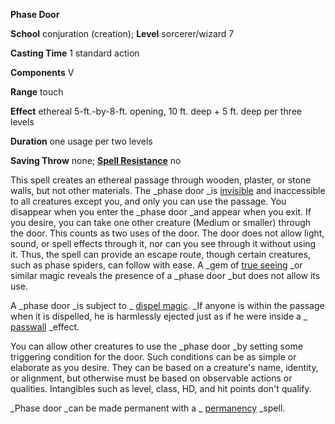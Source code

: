  **Phase Door**

**School** conjuration (creation); **Level** sorcerer/wizard 7

**Casting Time** 1 standard action

**Components** V

**Range** touch

**Effect** ethereal 5-ft.-by-8-ft. opening, 10 ft. deep + 5 ft. deep per three levels

**Duration** one usage per two levels

**Saving Throw** none; **[Spell Resistance](../glossary.md#_spell-resistance)** no

This spell creates an ethereal passage through wooden, plaster, or stone walls, but not other materials. The _phase door _is [invisible](../glossary.md#_invisible) and inaccessible to all creatures except you, and only you can use the passage. You disappear when you enter the _phase door _and appear when you exit. If you desire, you can take one other creature (Medium or smaller) through the door. This counts as two uses of the door. The door does not allow light, sound, or spell effects through it, nor can you see through it without using it. Thus, the spell can provide an escape route, though certain creatures, such as phase spiders, can follow with ease. A _gem of [true seeing](trueSeeing.md#_true-seeing) _or similar magic reveals the presence of a _phase door _but does not allow its use.

A _phase door _is subject to _ [dispel magic](dispelMagic.md#_dispel-magic). _If anyone is within the passage when it is dispelled, he is harmlessly ejected just as if he were inside a _ [passwall](passwall.md#_passwall) _effect.

You can allow other creatures to use the _phase door _by setting some triggering condition for the door. Such conditions can be as simple or elaborate as you desire. They can be based on a creature's name, identity, or alignment, but otherwise must be based on observable actions or qualities. Intangibles such as level, class, HD, and hit points don't qualify.

_Phase door _can be made permanent with a _ [permanency](permanency.md#_permanency) _spell.

